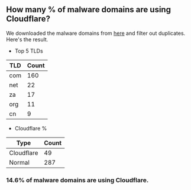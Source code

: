 ## How many % of malware domains are using Cloudflare?


We downloaded the malware domains from [here](https://urlhaus.abuse.ch) and filter out duplicates.
Here's the result.


[//]: # (start replacement)


- Top 5 TLDs

| TLD | Count |
| --- | --- |
| com | 160 |
| net | 22 |
| za | 17 |
| org | 11 |
| cn | 9 |


- Cloudflare %

| Type | Count |
| --- | --- |
| Cloudflare | 49 |
| Normal | 287 |


### 14.6% of malware domains are using Cloudflare.